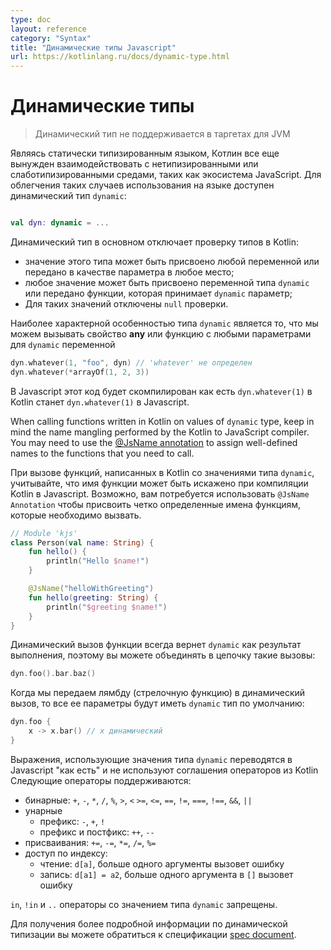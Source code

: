 ```yaml
---
type: doc
layout: reference
category: "Syntax"
title: "Динамические типы Javascript"
url: https://kotlinlang.ru/docs/dynamic-type.html
---
```


# Динамические типы

> Динамический тип не поддерживается в таргетах для JVM

Являясь статически типизированным языком, Котлин все еще вынужден взаимодействовать с нетипизированными или слаботипизированными средами,
таких как экосистема JavaScript. Для облегчения таких случаев использования на языке доступен динамический тип `dynamic`:

```kotlin

val dyn: dynamic = ...

```

Динамический тип в основном отключает проверку типов в Kotlin:

  - значение этого типа может быть присвоено любой переменной или передано в качестве параметра в любое место;
  - любое значение может быть присвоено переменной типа `dynamic` или передано функции, которая принимает `dynamic` параметр;
  - Для таких значений отключены `null` проверки.

Наиболее характерной особенностью типа `dynamic` является то, что мы можем вызывать свойство **any** или функцию с любыми параметрами для `dynamic` переменной


```kotlin
dyn.whatever(1, "foo", dyn) // 'whatever' не определен
dyn.whatever(*arrayOf(1, 2, 3))
```

В Javascript этот код будет скомпилирован как есть `dyn.whatever(1)` в Kotlin станет `dyn.whatever(1)` в Javascript.


When calling functions written in Kotlin on values of `dynamic` type, keep in mind the name mangling performed by the
Kotlin to JavaScript compiler. You may need to use the [@JsName annotation](js-to-kotlin-interop.html#jsname-annotation)
to assign well-defined names to the functions that you need to call.

При вызове функций, написанных в Kotlin со значениями типа `dynamic`, учитывайте, что имя функции может быть искажено при компиляции Kotlin в Javascript. 
Возможно, вам потребуется использовать `@JsName Annotation` чтобы присвоить четко определенные имена функциям, которые необходимо вызвать.

```kotlin
// Module 'kjs'
class Person(val name: String) {
    fun hello() {
        println("Hello $name!")
    }

    @JsName("helloWithGreeting")
    fun hello(greeting: String) {
        println("$greeting $name!")
    }
}
```


Динамический вызов функции всегда вернет `dynamic` как результат выполнения, поэтому вы можете объединять в цепочку такие вызовы:

```kotlin
dyn.foo().bar.baz()
```

Когда мы передаем лямбду (стрелочную функцию) в динамический вызов, то все ее параметры будут иметь `dynamic` тип по умолчанию:

```kotlin
dyn.foo {
    x -> x.bar() // x динамический
}
```

Выражения, использующие значения типа `dynamic` переводятся в Javascript "как есть" и не используют соглашения операторов из Kotlin
Следующие операторы поддерживаются:

* бинарные: `+`, `-`, `*`, `/`, `%`, `>`, `<` `>=`, `<=`, `==`, `!=`, `===`, `!==`, `&&`, `||`
* унарные
    * префикс: `-`, `+`, `!`
    * префикс и постфикс: `++`, `--`
* присваивания: `+=`, `-=`, `*=`, `/=`, `%=`
* доступ по индексу:
    * чтение: `d[a]`, больше одного аргументы вызовет ошибку
    * запись: `d[a1] = a2`, больше одного аргумента в `[]` вызовет ошибку

`in`, `!in` и `..` операторы со значением типа `dynamic` запрещены.

Для получения более подробной информации по динамической типизации вы можете обратиться к спецификации [spec document](https://github.com/JetBrains/kotlin/blob/master/spec-docs/dynamic-types.md).
